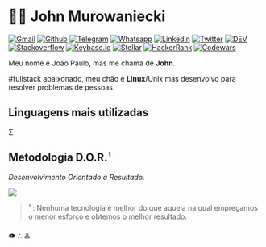 # :man_technologist: John Murowaniecki

[![Gmail        ][ico-gmail        ]][url-gmail        ]
[![Github       ][ico-github       ]][url-github       ]
[![Telegram     ][ico-telegram     ]][url-telegram     ]
[![Whatsapp     ][ico-whatsapp     ]][url-whatsapp     ]
[![Linkedin     ][ico-linkedin     ]][url-linkedin     ]
[![Twitter      ][ico-twitter      ]][url-twitter      ]
[![DEV          ][ico-devto        ]][url-devto        ]
[![Stackoverflow][ico-stackoverflow]][url-stackoverflow]
[![Keybase.io   ][ico-keybase      ]][url-keybase      ]
[![Stellar      ][ico-stellar      ]][url-stellar      ]
[![HackerRank   ][ico-hackerrank   ]][url-hackerrank   ]
[![Codewars     ][ico-codewars     ]][url-codewars     ]



[](ASSETS)

[ico-gmail        ]: https://img.shields.io/badge/-Gmail-f00?style=flat-square&logo=Gmail&logoColor=fff&labelColor=f00
[url-gmail        ]: mailto:jmurowaniecki@gmail.com
[ico-devto        ]: https://img.shields.io/badge/-DEV.to-000?style=flat-square&logo=dev.to&logoColor=white
[url-devto        ]: https://dev.to/jmurowaniecki
[ico-github       ]: https://img.shields.io/badge/-Github-000?style=flat-square&logo=Github&logoColor=fff&labelColor=000
[url-github       ]: https://github.com/jmurowaniecki
[ico-twitter      ]: https://img.shields.io/badge/-Twitter-1ca0f1?style=flat-square&labelColor=1ca0f1&logo=twitter&logoColor=white
[url-twitter      ]: https://twitter.com/0xD3C0D3
[url-codewars     ]: https://www.codewars.com/users/jmurowaniecki
[ico-codewars     ]: https://www.codewars.com/users/jmurowaniecki/badges/micro
[ico-whatsapp     ]: https://img.shields.io/badge/-Whatsapp-4A4?style=flat-square&labelColor=4A4&logo=whatsapp&logoColor=white
[url-whatsapp     ]: https://api.whatsapp.com/send?phone=5551989042429&text=Hey%20john
[ico-linkedin     ]: https://img.shields.io/badge/-LinkedIn-36d?style=flat-square&logo=Linkedin&logoColor=white
[url-linkedin     ]: https://www.linkedin.com/in/php-developer/
[ico-telegram     ]: https://img.shields.io/badge/-Telegram-1af?style=flat-square&labelColor=1af&logo=telegram&logoColor=white
[url-telegram     ]: https://t.me/jmurowaniecki
[ico-hackerrank   ]: https://img.shields.io/badge/-HackerRank-070?style=flat-square&logo=hackerrank&logoColor=white
[url-hackerrank   ]: https://www.hackerrank.com/jmurowaniecki?hr_r=1
[ico-stackoverflow]: https://img.shields.io/badge/-Stackoverflow-f90?style=flat-square&logo=Stackoverflow&logoColor=white
[url-stackoverflow]: https://stackoverflow.com/users/2343409/john-murowaniecki
[ico-keybase      ]: https://img.shields.io/badge/-Keybase.io-69e?style=flat-square&logo=keybase&logoColor=white
[url-keybase      ]: https://keybase.io/jmurowaniecki
[ico-stellar      ]: https://img.shields.io/badge/Stellar-lumens-000?style=flat-square&logo=stellar&logoColor=white&labelColor=c39
[url-stellar      ]: jmurowaniecki*keybase.io


Meu nome é João Paulo, mas me chama de **John**.

#fullstack apaixonado, meu chão é **Linux**/Unix mas desenvolvo para resolver problemas de pessoas.

## Linguagens mais utilizadas

Σ

## Metodologia D.O.R.¹
_Desenvolvimento Orientado a Resultado_.


![](https://media.tenor.com/images/425701caa453c2d6e2abcc4bd83c95b0/tenor.gif)


> ¹ : Nenhuma tecnologia é melhor do que aquela na qual empregamos o menor esforço e obtemos o melhor resultado.

👁 ∴ 🜏
